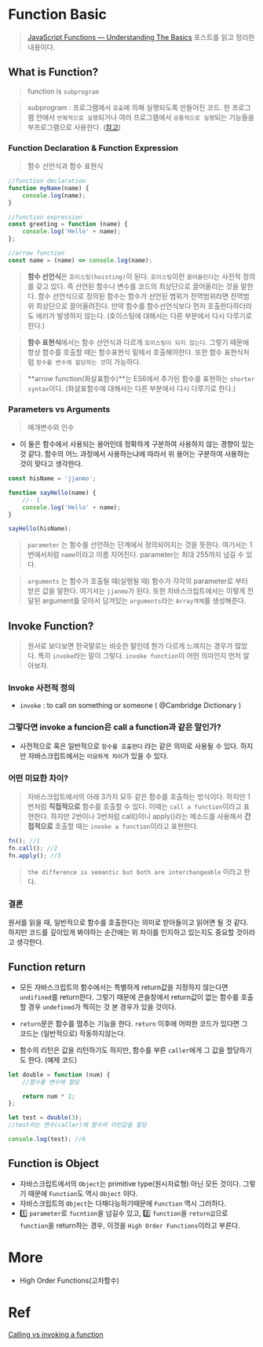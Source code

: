 # Function Basic

> [JavaScript Functions — Understanding The Basics](https://codeburst.io/javascript-functions-understanding-the-basics-207dbf42ed99) 포스트를 읽고 정리한 내용이다.

## What is Function?

> function is `subprogram`

> subprogram : 프로그램에서 `호출`에 의해 실행되도록 만들어진 코드. 한 프로그램 안에서 `반복적으로 실행`되거나 여러 프로그램에서 `공통적으로 실행`되는 기능들을 부프로그램으로 사용한다. ([참고](https://m.blog.naver.com/PostView.nhn?blogId=tlqdnjsahwk&logNo=220026225197&proxyReferer=https:%2F%2Fwww.google.com%2F))

### Function Declaration & Function Expression

> 함수 선언식과 함수 표현식

```javascript
//function declaration
function myName(name) {
    console.log(name);
}

//function expression
const greeting = function (name) {
    console.log('Hello' + name);
};

//arrow function
const name = (name) => console.log(name);
```

> **함수 선언식**은 `호이스팅(hoisting)`이 된다. `호이스팅`이란 `끌어올린다`는 사전적 정의를 갖고 있다. 즉 선언된 함수나 변수를 코드의 최상단으로 끌어올리는 것을 말한다. 함수 선언식으로 정의된 함수는 함수가 선언된 범위가 전역범위라면 전역범위 최상단으로 끌어올려진다. 만약 함수를 함수선언식보다 먼저 호출한다하더라도 에러가 발생하지 않는다. (호이스팅에 대해서는 다른 부분에서 다시 다루기로 한다.)

> **함수 표현식**에서는 함수 선언식과 다르게 `호이스팅이 되지 않는다`. 그렇기 때문에 항상 함수를 호출할 때는 함수표현식 밑에서 호출해야한다. 또한 함수 표현식처럼 `함수를 변수에 할당하는 것`이 가능하다.

> **arrow function(화살표함수)**는 ES6에서 추가된 함수를 표현하는 `shorter syntax`이다. (화살표함수에 대해서는 다른 부분에서 다시 다루기로 한다.)

### Parameters vs Arguments

> 매개변수와 인수

-   이 둘은 함수에서 사용되는 용어인데 정확하게 구분하여 사용하지 않는 경향이 있는 것 같다. 함수의 어느 과정에서 사용하는냐에 따라서 위 용어는 구분하여 사용하는 것이 맞다고 생각한다.

```javascript
const hisName = 'jjanmo';

function sayHello(name) {
    //- 1
    console.log('Hello' + name);
}

sayHello(hisName);
```

> `parameter` 는 함수를 선언하는 단계에서 정의되어지는 것을 뜻한다. 여기서는 1번에서처럼 `name`이라고 이름 지어진다. parameter는 최대 255까지 넘길 수 있다.

> `arguments` 는 함수가 호출될 때(실행될 때) 함수가 각각의 parameter로 부터 받은 값을 말한다. 여기서는 `jjanmo`가 된다. 또한 자바스크립트에서는 이렇게 전달된 argument를 모아서 담겨있는 `arguments`라는 `Array객체`를 생성해준다.

## Invoke Function?

> 원서로 보다보면 한국말로는 비슷한 말인데 뭔가 다르게 느껴지는 경우가 많았다. 특히 `invoke`라는 말이 그렇다. `invoke function`이 어떤 의미인지 먼저 알아보자.

### Invoke 사전적 정의

-   `invoke` : to call on something or someone ( @Cambridge Dictionary )

### 그렇다면 invoke a funcion은 call a function과 같은 말인가?

-   사전적으로 혹은 일반적으로 `함수를 호출한다` 라는 같은 의미로 사용될 수 있다. 하지만 자바스크립트에서는 `미묘하게 차이`가 있을 수 있다.

### 어떤 미묘한 차이?

> 자바스크립트에서의 아래 3가지 모두 같은 함수를 호출하는 방식이다. 하지만 1번처럼 **직접적으로** 함수를 호출할 수 있다. 이때는 `call a function`이라고 표현한다. 하지만 2번이나 3번처럼 call()이니 apply()라는 메소드를 사용해서 **간접적으로** 호출할 때는 `invoke a function`이라고 표현한다.

```javascript
fn(); //1
fn.call(); //2
fn.apply(); //3
```

> `the difference is semantic but both are interchangeable` 이라고 한다.

### 결론

원서를 읽을 때, 일반적으로 함수를 호출한다는 의미로 받아들이고 읽어면 될 것 같다. 하지만 코드를 깊이있게 봐야하는 순간에는 위 차이를 인지하고 있는지도 중요할 것이라고 생각한다.

## Function return

-   모든 자바스크립트의 함수에서는 특별하게 return값을 지정하지 않는다면 `undifined`를 return한다. 그렇기 때문에 콘솔창에서 return값이 없는 함수를 호출할 경우 `undefined`가 찍히는 것 본 경우가 있을 것이다.

-   `return`문은 함수를 멈추는 기능을 한다. `return` 이후에 어떠한 코드가 있다면 그 코드는 (일반적으로) 작동하지않는다.

-   함수의 리턴은 값을 리턴하기도 하지만, 함수를 부른 `caller`에게 그 값을 할당하기도 한다. (예제 코드)

```javascript
let double = function (num) {
    //함수를 변수에 할당

    return num * 2;
};

let test = double(3);
//test라는 변수(caller)에 함수의 리턴값을 할당

console.log(test); //6
```

## Function is Object

-   자바스크립트에서의 `Object`는 primitive type(원시자료형) 아닌 모든 것이다. 그렇기 때문에 `Function`도 역시 `Object` 이다.
-   자바스크립트의 `Object`는 다재다능하기때문에 `Function` 역시 그러하다.
-   1️⃣ `parameter`로 `fucntion`을 넘길수 있고, 2️⃣ `function`을 `return값`으로 `function`을 return하는 경우, 이것을 `High Order Functions`이라고 부른다.

# More

-   High Order Functions(고차함수)

# Ref

[Calling vs invoking a function](https://stackoverflow.com/questions/50884893/calling-vs-invoking-a-function)
